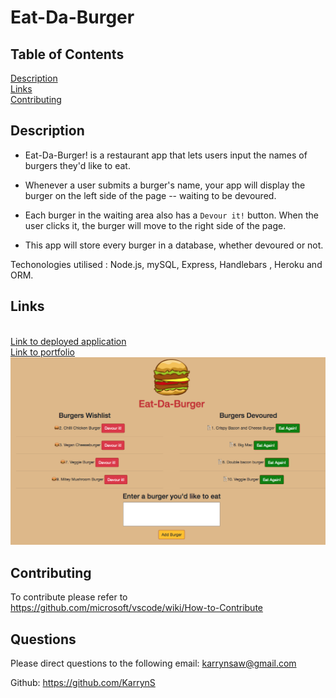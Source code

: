 # Eat-Da-Burger


## Table of Contents
[Description](#Description) <br>
[Links](#Links) <br>
[Contributing](#Contributing) <br>

## Description
* Eat-Da-Burger! is a restaurant app that lets users input the names of burgers they'd like to eat.

* Whenever a user submits a burger's name, your app will display the burger on the left side of the page -- waiting to be devoured.

* Each burger in the waiting area also has a `Devour it!` button. When the user clicks it, the burger will move to the right side of the page.

* This app will store every burger in a database, whether devoured or not.

Techonologies utilised :  Node.js, mySQL, Express,  Handlebars , Heroku and ORM.

## Links

<br>
<a href="https://polar-spire-98874.herokuapp.com/" target="_blank"> Link to deployed application </a>
<br>
<a href="https://karryns.github.io/Portfolio/portfolio.html" target="_blank"> Link to portfolio</a>
<br>
<img src="public/assets/img/Eat-Da-Burger.png">

## Contributing
To contribute please refer to https://github.com/microsoft/vscode/wiki/How-to-Contribute

## Questions
Please direct questions to the following email: karrynsaw@gmail.com


Github: https://github.com/KarrynS
    